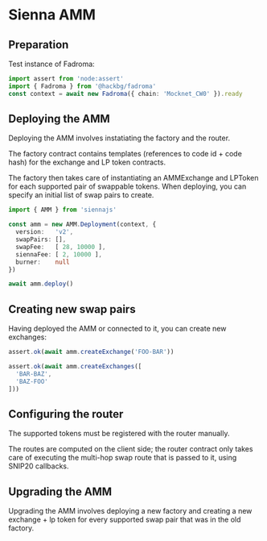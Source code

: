 # Sienna AMM

## Preparation

Test instance of Fadroma:

```typescript
import assert from 'node:assert'
import { Fadroma } from '@hackbg/fadroma'
const context = await new Fadroma({ chain: 'Mocknet_CW0' }).ready
```

## Deploying the AMM

Deploying the AMM involves instatiating the factory and the router.

The factory contract contains templates (references to code id + code hash)
for the exchange and LP token contracts.

The factory then takes care of instantiating an AMMExchange and LPToken for each
supported pair of swappable tokens. When deploying, you can specify an initial
list of swap pairs to create.

```typescript
import { AMM } from 'siennajs'

const amm = new AMM.Deployment(context, {
  version:   'v2',
  swapPairs: [],
  swapFee:   [ 28, 10000 ],
  siennaFee: [ 2, 10000 ],
  burner:    null
})

await amm.deploy()
```

## Creating new swap pairs

Having deployed the AMM or connected to it, you can create new exchanges:

```typescript
assert.ok(await amm.createExchange('FOO-BAR'))

assert.ok(await amm.createExchanges([
  'BAR-BAZ',
  'BAZ-FOO'
]))
```

## Configuring the router

The supported tokens must be registered with the router manually.

The routes are computed on the client side; the router contract only
takes care of executing the multi-hop swap route that is passed to it,
using SNIP20 callbacks.

## Upgrading the AMM

Upgrading the AMM involves deploying a new factory and creating a new
exchange + lp token for every supported swap pair that was in the old factory.

